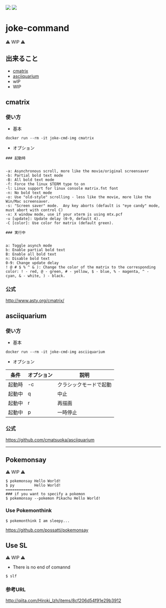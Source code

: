 [![](https://images.microbadger.com/badges/image/iganarix/joke-command.svg)](https://microbadger.com/images/iganarix/joke-command "Get your own image badge on microbadger.com") [![](https://images.microbadger.com/badges/version/iganarix/joke-command.svg)](https://microbadger.com/images/iganarix/joke-command "Get your own version badge on microbadger.com")

# joke-command

:warning: WIP :warning:

## 出来ること

+ [cmatrix](https://github.com/iganari/joke-command/tree/master#cmatrix)
+ [asciiquarium](https://github.com/iganari/joke-command/blob/master/readme.md#asciiquarium)
+ wIP
+ WIP

## cmatrix

### 使い方

+ 基本

```
docker run --rm -it joke-cmd-img cmatrix
```

+ オプション

```
### 起動時


-a: Asynchronous scroll, more like the movie/original screensaver 
-b: Partial bold text mode 
-B: All bold text mode 
-f: Force the linux $TERM type to on 
-l: Linux support for linux console matrix.fnt font 
-n: No bold text mode 
-o: Use "old-style" scrolling - less like the movie, more like the Win/Mac screensaver. 
-s: "Screen saver" mode.  Any key aborts (default is "eye candy" mode, must abort with control C) 
-x: X window mode, use if your xterm is using mtx.pcf 
-u [update]: Update delay (0-9, default 4). 
-C [color]: Use color for matrix (default green). 
```
```
### 実行中


a: Toggle asynch mode 
b: Enable partial bold text 
B: Enable all bold text 
n: Disable bold text 
0-9: Change update delay 
! @ # $ % ^ & ): Change the color of the matrix to the corresponding color: ! - red, @ - green, # - yellow, $ - blue, % - magenta, ^ - cyan, & - white, ) - black. 
```

### 公式

http://www.asty.org/cmatrix/

## asciiquarium

### 使い方

+ 基本

```
docker run --rm -it joke-cmd-img asciiquarium    
```

+ オプション

条件 | オプション | 説明 
--- | --- | ---
起動時 | -c | クラシックモードで起動
起動中	| q	| 中止
起動中	| r	| 再描画
起動中	| p	| 一時停止

### 公式

https://github.com/cmatsuoka/asciiquarium


***

## Pokemonsay

:warning: WIP :warning:

```
$ pokemonsay Hello World!
$ py         Hello World!
============
### if you want to specify a pokemon
$ pokemonsay --pokemon Pikachu Hello World!
```

### Use Pokemonthink

```
$ pokemonthink I am sleepy...
```

https://github.com/possatti/pokemonsay

## Use SL

:warning: WIP :warning:

+ There is no end of comannd

```
$ slf
```

### 参考URL

http://qiita.com/Hiroki_lzh/items/8cf206d54f91e29b3912
